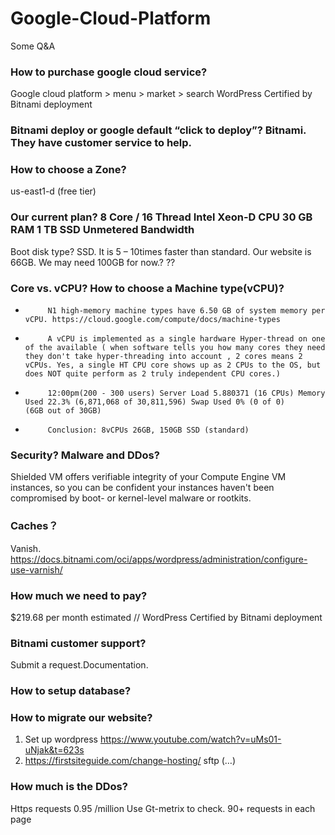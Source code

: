 # Google-Cloud-Platform
Some Q&amp;A

### How to purchase google cloud service?  
Google cloud platform > menu > market > search WordPress Certified by Bitnami deployment
### Bitnami deploy or google default “click to deploy”? Bitnami. They have customer service to help.
### How to choose a Zone? 
us-east1-d (free tier)
### Our current plan? 8 Core / 16 Thread Intel Xeon-D CPU	30 GB RAM  1 TB SSD Unmetered Bandwidth
Boot disk type? SSD. It is 5 – 10times faster than standard.  Our website is 66GB. We may need 100GB for now.? ??
### Core vs. vCPU? How to choose a Machine type(vCPU)?
-          N1 high-memory machine types have 6.50 GB of system memory per vCPU. https://cloud.google.com/compute/docs/machine-types
-          A vCPU is implemented as a single hardware Hyper-thread on one of the available ( when software tells you how many cores they need they don't take hyper-threading into account , 2 cores means 2 vCPUs. Yes, a single HT CPU core shows up as 2 CPUs to the OS, but does NOT quite perform as 2 truly independent CPU cores.)
-          12:00pm(200 - 300 users) Server Load 5.880371 (16 CPUs) Memory Used 22.3% (6,871,068 of 30,811,596) Swap Used 0% (0 of 0)       (6GB out of 30GB)
-          Conclusion: 8vCPUs 26GB, 150GB SSD (standard)
### Security? Malware and DDos?   
Shielded VM offers verifiable integrity of your Compute Engine VM instances, so you can be confident your instances haven't been compromised by boot- or kernel-level malware or rootkits.            	
### Caches？
Vanish.  https://docs.bitnami.com/oci/apps/wordpress/administration/configure-use-varnish/
### How much we need to pay?   
$219.68 per month estimated   //  WordPress Certified by Bitnami deployment  
### Bitnami customer support? 
Submit a request.Documentation. 
### How to setup database? 
 
### How to migrate our website?  
1. Set up wordpress https://www.youtube.com/watch?v=uMs01-uNjak&t=623s   
2. https://firstsiteguide.com/change-hosting/  sftp (…)

### How much is the DDos? 
Https requests  0.95 /million  Use Gt-metrix to check.   90+ requests in each page

